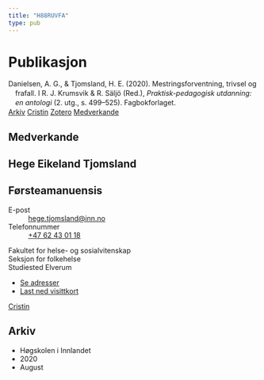 ```yaml
---
title: "H88RUVFA"
type: pub
---
```

<h1>Publikasjon</h1>
<article id="csl-bib-container-H88RUVFA" class="csl-bib-container">
  <div class="csl-bib-body" style="line-height: 1.35; padding-left: 1em; text-indent:-1em;">
  <div class="csl-entry">Danielsen, A. G., &amp; Tjomsland, H. E. (2020). Mestringsforventning, trivsel og frafall. I R. J. Krumsvik &amp; R. S&#xE4;lj&#xF6; (Red.), <i>Praktisk-pedagogisk utdanning: en antologi</i> (2. utg., s. 499&#x2013;525). Fagbokforlaget.</div>
</div>
  <div class="csl-bib-buttons">
    <a href="#taxonomy-article-H88RUVFA" class="csl-bib-button">Arkiv</a>
    <a href alt="Cristin URL" class="csl-bib-button">Cristin</a>
    <a href alt="Zotero URL" class="csl-bib-button">Zotero</a>
    <a href="#contributors-article-H88RUVFA" class="csl-bib-button">Medverkande</a>
  </div>
  <div id="csl-bib-meta-container-H88RUVFA"></div>
</article>
<div id="csl-bib-meta-H88RUVFA" class="csl-bib-meta">
  <article id="contributors-article-H88RUVFA" class="contributors-article">
    <h1>Medverkande</h1>
    <div class="personas">
<div class="vrtx-hinn-person-card">
<div class="photo">
<i class="lar la-user-circle missing-person"></i>
</div>
<div class="info">
<hgroup><h1>Hege Eikeland Tjomsland</h1>
<h2>Førsteamanuensis</h2>
</hgroup><dl>
<dt>E-post</dt>
<dd>
<a href="mailto:hege.tjomsland@inn.no">hege.tjomsland@inn.no</a>
</dd>
<dt>Telefonnummer</dt>
<dd><a href="tel:+4762430118">
+47 62 43 01 18
</a></dd>
</dl>
<p>
Fakultet for helse- og sosialvitenskap<br>
Seksjon for folkehelse<br>
Studiested Elverum
</p>
<ul class="vrtx-hinn-links">
<li><a href="https://www.inn.no/finn-en-ansatt/hege-tjomsland.html#vrtx-hinn-addresses">Se adresser</a></li>
<li><a href="https://www.inn.no/finn-en-ansatt/hege-tjomsland.html?vrtx=vcf">Last ned visittkort</a></li>
</ul>
</div>
</div>
<a href="https://app.cristin.no/persons/show.jsf?id=47214" alt="Cristin URL" class="personas-cristin">Cristin</a>
</div>
  </article>
  <article id="taxonomy-article-H88RUVFA" class="taxonomy-article">
    <h1>Arkiv</h1>
    <ul>
      <li>Høgskolen i Innlandet</li>
      <li>2020</li>
      <li>August</li>
    </ul>
  </article>
</div>
